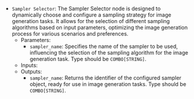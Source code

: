 - `Sampler Selector`: The Sampler Selector node is designed to dynamically choose and configure a sampling strategy for image generation tasks. It allows for the selection of different sampling algorithms based on input parameters, optimizing the image generation process for various scenarios and preferences.
    - Parameters:
        - `sampler_name`: Specifies the name of the sampler to be used, influencing the selection of the sampling algorithm for the image generation task. Type should be `COMBO[STRING]`.
    - Inputs:
    - Outputs:
        - `sampler_name`: Returns the identifier of the configured sampler object, ready for use in image generation tasks. Type should be `COMBO[STRING]`.
